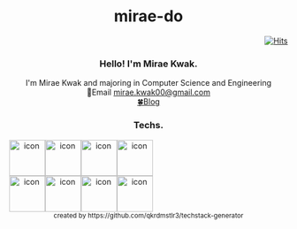 <div align="center">
  
  # mirae-do

<div align=right>
	
[![Hits](https://hits.seeyoufarm.com/api/count/incr/badge.svg?url=https%3A%2F%2Fgithub.com%2Fmiraekwak&count_bg=%23FFE4E1&title_bg=%23CBBEB5&icon=&icon_color=%23E7E7E7&title=hits&edge_flat=false)](https://hits.seeyoufarm.com)
  
</div>

  ### Hello! I'm Mirae Kwak.  
  
  I'm Mirae Kwak and majoring in Computer Science and Engineering  
  📧Email mirae.kwak00@gmail.com  
  [🍀Blog](https://miraekwak.tistory.com)  
  
  
  ### Techs.
  
  <div style="display: flex; align-items: flex-start;">
    <img src="https://techstack-generator.vercel.app/js-icon.svg" alt="icon" width="65" height="65" />
    <img src="https://techstack-generator.vercel.app/python-icon.svg" alt="icon" width="65" height="65" />
    <img src="https://techstack-generator.vercel.app/django-icon.svg" alt="icon" width="65" height="65" />
    <img src="https://techstack-generator.vercel.app/java-icon.svg" alt="icon" width="65" height="65" />
  </div>
  <div style="display: flex; align-items: flex-start;">
    <img src="https://techstack-generator.vercel.app/docker-icon.svg" alt="icon" width="65" height="65" />
    <img src="https://techstack-generator.vercel.app/nginx-icon.svg" alt="icon" width="65" height="65" />
    <img src="https://techstack-generator.vercel.app/mysql-icon.svg" alt="icon" width="65" height="65" />
    <img src="https://techstack-generator.vercel.app/github-icon.svg" alt="icon" width="65" height="65";/>
  </div>
  <sub>created by https://github.com/qkrdmstlr3/techstack-generator</sub>
  
</div>
